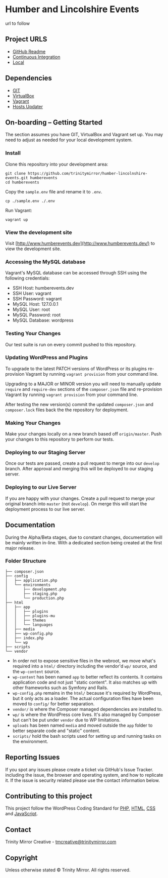 # Humber and Lincolshire Events
url to follow

## Project URLS

- [GitHub Readme](https://github.com/trinitymirror/humber-lincolnshire-events/blob/master/README.md)
- [Continuous Integration](https://codeship.com/projects/132741/)
- [Local](http://www.humberevents.dev/)


## Dependencies

- [GIT](https://git-scm.com/downloads)
- [VirtualBox](https://www.virtualbox.org/)
- [Vagrant](https://www.vagrantup.com/downloads.html)
 - [Hosts Updater](https://github.com/cogitatio/vagrant-hostsupdater)


## On-boarding – Getting Started

The section assumes you have GIT, VirtualBox and Vagrant set up. You may need to adjust as needed for your local development system.

### Install

Clone this repository into your development area:

```
git clone https://github.com/trinitymirror/humber-lincolnshire-events.git humberevents
cd humberevents
```

Copy the `sample.env` file and rename it to `.env`.

```
cp ./sample.env ./.env
```

Run Vagrant:

```
vagrant up
```

### View the development site

Visit [http://www.humberevents.dev](http://www.humberevents.dev/) to view the development site.

### Accessing the MySQL database

Vagrant's MySQL database can be accessed through SSH using the following credentials:

- SSH Host: humberevents.dev
- SSH User: vagrant
- SSH Password: vagrant
- MySQL Host: 127.0.0.1
- MySQL User: root
- MySQL Password: root
- MySQL Database: wordpress

### Testing Your Changes

Our test suite is run on every commit pushed to this repository.

### Updating WordPress and Plugins

To upgrade to the latest PATCH versions of WordPress or its plugins re-provision Vagrant by running `vagrant provision` from your command line.

Upgrading to a MAJOR or MINOR version you will need to manually update `require` and `require-dev` sections of the `composer.json` file and re-provision Vagrant by running `vagrant provision` from your command line.

After testing the new version(s) commit the updated `composer.json` and `composer.lock` files back the the repository for deployment.

### Making Your Changes

Make your changes locally on a new branch based off `origin/master`. Push your changes to this repository to perform our tests.

### Deploying to our Staging Server

Once our tests are passed, create a pull request to merge into our `develop` branch. After approval and merging this will be deployed to our staging server.

### Deploying to our Live Server

If you are happy with your changes. Create a pull request to merge your original branch into `master` (not `develop`). On merge this will start the deployment process to our live server.

## Documentation

During the Alpha/Beta stages, due to constant changes, documentation will be mainly written in-line. With a dedicated section being created at the first major release.

### Folder Structure

```
├── composer.json
├── config
│   ├── application.php
│   └── environments
│       ├── development.php
│       ├── staging.php
│       └── production.php
├── html
│   ├── app
│   │   ├── plugins
│   │   ├── plugins-mu
│   │   ├── themes
│   │   └── languages
│   ├── media
│   ├── wp-config.php
│   ├── index.php
│   └── wp
├── scripts
└── vendor
```

- In order not to expose sensitive files in the webroot, we move what's required into a `html/` directory including the vendor'd `wp/` source, and the `wp-content` source.
- `wp-content` has been named `app` to better reflect its contents. It contains application code and not just "static content". It also matches up with other frameworks such as Symfony and Rails.
- `wp-config.php` remains in the `html/` because it's required by WordPress, but it only acts as a loader. The actual configuration files have been moved to `config/` for better separation.
- `vendor/` is where the Composer managed dependencies are installed to.
- `wp/` is where the WordPress core lives. It's also managed by Composer but can't be put under `vendor` due to WP limitations.
- `uploads` has been named `media` and moved outside the `app` folder to better separate code and "static" content.
- `scripts/` hold the bash scripts used for setting up and running tasks on the environment.

## Reporting Issues

If you spot any issues please create a ticket via GitHub's Issue Tracker. including the issue, the browser and operating system, and how to replicate it. If the issue is security related please use the contact information below.

## Contributing to this project

This project follow the WordPress Coding Standard for [PHP](https://make.wordpress.org/core/handbook/best-practices/coding-standards/php/), [HTML](https://make.wordpress.org/core/handbook/best-practices/coding-standards/html/), [CSS](https://make.wordpress.org/core/handbook/best-practices/coding-standards/css/) and [JavaScript](https://make.wordpress.org/core/handbook/best-practices/coding-standards/javascript/).

## Contact

Trinity Mirror Creative - [tmcreative@trinitymirror.com](tmcreative@trinitymirror.com)

## Copyright

Unless otherwise stated © Trinity Mirror. All rights reserved.
